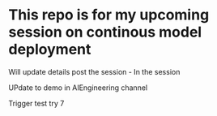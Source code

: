 # This repo is for my upcoming session on continous model deployment
Will update details post the session - In the session

UPdate to demo in AIEngineering channel

Trigger test
try 7
